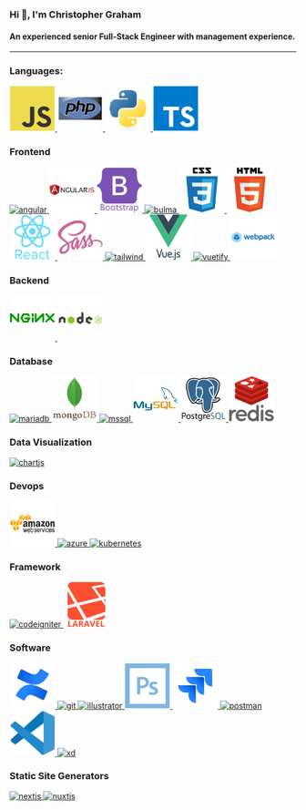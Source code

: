 ### Hi 👋, I'm Christopher Graham

#### An experienced senior Full-Stack Engineer with management experience.

---

### Languages:

<a href="https://developer.mozilla.org/en-US/docs/Web/JavaScript" target="_blank" rel="noreferrer">
    <img
        src="https://raw.githubusercontent.com/devicons/devicon/master/icons/javascript/javascript-original.svg"
        alt="javascript"
        width="80"
        height="80"
    />
</a>
<a href="https://www.php.net" target="_blank" rel="noreferrer">
    <img
        src="https://raw.githubusercontent.com/devicons/devicon/master/icons/php/php-original.svg"
        alt="php"
        width="80"
        height="80"
    />
</a>
<a href="https://www.python.org" target="_blank" rel="noreferrer">
    <img
        src="https://raw.githubusercontent.com/devicons/devicon/master/icons/python/python-original.svg"
        alt="python"
        width="80"
        height="80"
    />
</a>
<a href="https://www.typescriptlang.org/" target="_blank" rel="noreferrer">
    <img
        src="https://raw.githubusercontent.com/devicons/devicon/master/icons/typescript/typescript-original.svg"
        alt="typescript"
        width="80"
        height="80"
    />
</a>

### Frontend

<a href="https://angular.io" target="_blank" rel="noreferrer">
    <img
        src="https://angular.io/assets/images/logos/angular/angular.svg"
        alt="angular"
        width="80"
        height="80"
    />
</a>
<a href="https://angular.io" target="_blank" rel="noreferrer">
    <img
        src="https://raw.githubusercontent.com/devicons/devicon/master/icons/angularjs/angularjs-original-wordmark.svg"
        alt="angularjs"
        width="80"
        height="80"
    />
</a>
<a href="https://getbootstrap.com" target="_blank" rel="noreferrer">
    <img
        src="https://raw.githubusercontent.com/devicons/devicon/master/icons/bootstrap/bootstrap-plain-wordmark.svg"
        alt="bootstrap"
        width="80"
        height="80"
    />
</a>
<a href="https://bulma.io/" target="_blank" rel="noreferrer">
    <img
        src="https://raw.githubusercontent.com/gilbarbara/logos/804dc257b59e144eaca5bc6ffd16949752c6f789/logos/bulma.svg"
        alt="bulma"
        width="80"
        height="80"
    />
</a>
<a href="https://www.w3schools.com/css/" target="_blank" rel="noreferrer">
    <img
        src="https://raw.githubusercontent.com/devicons/devicon/master/icons/css3/css3-original-wordmark.svg"
        alt="css3"
        width="80"
        height="80"
    />
</a>
<a href="https://www.w3.org/html/" target="_blank" rel="noreferrer">
    <img
        src="https://raw.githubusercontent.com/devicons/devicon/master/icons/html5/html5-original-wordmark.svg"
        alt="html5"
        width="80"
        height="80"
    />
</a>
<a href="https://reactjs.org/" target="_blank" rel="noreferrer">
    <img
        src="https://raw.githubusercontent.com/devicons/devicon/master/icons/react/react-original-wordmark.svg"
        alt="react"
        width="80"
        height="80"
    />
</a>
<a href="https://sass-lang.com" target="_blank" rel="noreferrer">
    <img
        src="https://raw.githubusercontent.com/devicons/devicon/master/icons/sass/sass-original.svg"
        alt="sass"
        width="80"
        height="80"
    />
</a>
<a href="https://tailwindcss.com/" target="_blank" rel="noreferrer">
    <img
        src="https://www.vectorlogo.zone/logos/tailwindcss/tailwindcss-icon.svg"
        alt="tailwind"
        width="80"
        height="80"
    />
</a>
<a href="https://vuejs.org/" target="_blank" rel="noreferrer">
    <img
        src="https://raw.githubusercontent.com/devicons/devicon/master/icons/vuejs/vuejs-original-wordmark.svg"
        alt="vuejs"
        width="80"
        height="80"
    />
</a>
<a href="https://vuetifyjs.com/en/" target="_blank" rel="noreferrer">
    <img
        src="https://bestofjs.org/logos/vuetify.svg"
        alt="vuetify"
        width="80"
        height="80"
    />
</a>
<a href="https://webpack.js.org" target="_blank" rel="noreferrer">
    <img
        src="https://raw.githubusercontent.com/devicons/devicon/d00d0969292a6569d45b06d3f350f463a0107b0d/icons/webpack/webpack-original-wordmark.svg"
        alt="webpack"
        width="80"
        height="80"
    />
</a>

### Backend

<a href="https://www.nginx.com" target="_blank" rel="noreferrer">
    <img
        src="https://raw.githubusercontent.com/devicons/devicon/master/icons/nginx/nginx-original.svg"
        alt="nginx"
        width="80"
        height="80"
    />
</a>
<a href="https://nodejs.org" target="_blank" rel="noreferrer">
    <img
        src="https://raw.githubusercontent.com/devicons/devicon/master/icons/nodejs/nodejs-original-wordmark.svg"
        alt="nodejs"
        width="80"
        height="80"
    />
</a>

### Database

<a href="https://mariadb.org/" target="_blank" rel="noreferrer">
    <img
        src="https://www.vectorlogo.zone/logos/mariadb/mariadb-icon.svg"
        alt="mariadb"
        width="80"
        height="80"
    />
</a>
<a href="https://www.mongodb.com/" target="_blank" rel="noreferrer">
    <img
        src="https://raw.githubusercontent.com/devicons/devicon/master/icons/mongodb/mongodb-original-wordmark.svg"
        alt="mongodb"
        width="80"
        height="80"
    />
</a>
<a href="https://www.microsoft.com/en-us/sql-server" target="_blank" rel="noreferrer">
    <img
        src="https://www.svgrepo.com/show/303229/microsoft-sql-server-logo.svg"
        alt="mssql"
        width="80"
        height="80"
    />
</a>
<a href="https://www.mysql.com/" target="_blank" rel="noreferrer">
    <img
        src="https://raw.githubusercontent.com/devicons/devicon/master/icons/mysql/mysql-original-wordmark.svg"
        alt="mysql"
        width="80"
        height="80"
    />
</a>
<a href="https://www.postgresql.org" target="_blank" rel="noreferrer">
    <img
        src="https://raw.githubusercontent.com/devicons/devicon/master/icons/postgresql/postgresql-original-wordmark.svg"
        alt="postgresql"
        width="80"
        height="80"
    />
</a>
<a href="https://redis.io" target="_blank" rel="noreferrer">
    <img
        src="https://raw.githubusercontent.com/devicons/devicon/master/icons/redis/redis-original-wordmark.svg"
        alt="redis"
        width="80"
        height="80"
    />
</a>

### Data Visualization

<a href="https://www.chartjs.org" target="_blank" rel="noreferrer">
    <img
        src="https://www.chartjs.org/media/logo-title.svg"
        alt="chartjs"
        width="80"
        height="80"
    />
</a>

### Devops

<a href="https://aws.amazon.com" target="_blank" rel="noreferrer">
    <img
        src="https://raw.githubusercontent.com/devicons/devicon/master/icons/amazonwebservices/amazonwebservices-original-wordmark.svg"
        alt="aws"
        width="80"
        height="80"
    />
</a>
<a href="https://azure.microsoft.com/en-in/" target="_blank" rel="noreferrer">
    <img
        src="https://www.vectorlogo.zone/logos/microsoft_azure/microsoft_azure-icon.svg"
        alt="azure"
        width="80"
        height="80"
    />
</a>
<a href="https://kubernetes.io" target="_blank" rel="noreferrer">
    <img
        src="https://www.vectorlogo.zone/logos/kubernetes/kubernetes-icon.svg"
        alt="kubernetes"
        width="80"
        height="80"
    />
</a>

### Framework

<a href="https://codeigniter.com" target="_blank" rel="noreferrer">
    <img src="https://cdn.worldvectorlogo.com/logos/codeigniter.svg" alt="codeigniter" width="80" height="80" />
</a>
<a href="https://laravel.com/" target="_blank" rel="noreferrer">
    <img
        src="https://raw.githubusercontent.com/devicons/devicon/master/icons/laravel/laravel-plain-wordmark.svg"
        alt="laravel"
        width="80"
        height="80"
    />
</a>

### Software

<a href="https://www.atlassian.com/software/confluence" target="_blank" rel="noreferrer">
    <img
        src="https://raw.githubusercontent.com/devicons/devicon/2ae2a900d2f041da66e950e4d48052658d850630/icons/confluence/confluence-original.svg"
        alt="confluence"
        width="80"
        height="80"
    />
</a>
<a href="https://git-scm.com/" target="_blank" rel="noreferrer">
    <img
        src="https://www.vectorlogo.zone/logos/git-scm/git-scm-icon.svg"
        alt="git"
        width="80"
        height="80"
    />
</a>
<a href="https://www.adobe.com/in/products/illustrator.html" target="_blank" rel="noreferrer">
    <img
        src="https://www.vectorlogo.zone/logos/adobe_illustrator/adobe_illustrator-icon.svg"
        alt="illustrator"
        width="80"
        height="80"
    />
</a>
<a href="https://www.photoshop.com/en" target="_blank" rel="noreferrer">
    <img
        src="https://raw.githubusercontent.com/devicons/devicon/master/icons/photoshop/photoshop-line.svg"
        alt="photoshop"
        width="80"
        height="80"
    />
</a>
<a href="https://www.atlassian.com/software/jira" target="_blank" rel="noreferrer">
    <img
        src="https://raw.githubusercontent.com/devicons/devicon/2ae2a900d2f041da66e950e4d48052658d850630/icons/jira/jira-original.svg"
        alt="jira"
        width="80"
        height="80"
    />
</a>
<a href="https://postman.com" target="_blank" rel="noreferrer">
    <img
        src="https://www.vectorlogo.zone/logos/getpostman/getpostman-icon.svg"
        alt="postman"
        width="80"
        height="80"
    />
</a>
<a href="https://code.visualstudio.com/" target="_blank" rel="noreferrer">
    <img
        src="https://raw.githubusercontent.com/devicons/devicon/2ae2a900d2f041da66e950e4d48052658d850630/icons/vscode/vscode-original.svg"
        alt="vscode"
        width="80"
        height="80"
    />
</a>
<a href="https://www.adobe.com/products/xd.html" target="_blank" rel="noreferrer">
    <img
        src="https://cdn.worldvectorlogo.com/logos/adobe-xd.svg"
        alt="xd"
        width="80"
        height="80"
    />
</a>

### Static Site Generators

<a href="https://nextjs.org/" target="_blank" rel="noreferrer">
    <img
        src="https://cdn.worldvectorlogo.com/logos/nextjs-2.svg"
        alt="nextjs"
        width="80"
        height="80"
    />
</a>
<a href="https://nuxtjs.org/" target="_blank" rel="noreferrer">
    <img
        src="https://www.vectorlogo.zone/logos/nuxtjs/nuxtjs-icon.svg"
        alt="nuxtjs"
        width="80"
        height="80"
    />
</a>
